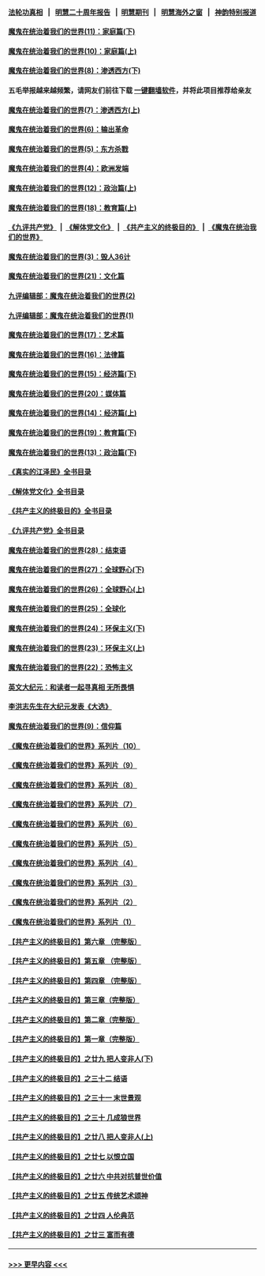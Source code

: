 #### [法轮功真相](https://github.com/gfw-breaker/truth/blob/master/README.md?t=0) &nbsp;&nbsp;|&nbsp;&nbsp; [明慧二十周年报告](https://github.com/gfw-breaker/mh-reports/blob/master/README.md?t=0) &nbsp;&nbsp;|&nbsp;&nbsp;[明慧期刊](https://github.com/gfw-breaker/mh-qikan) &nbsp;&nbsp;|&nbsp;&nbsp; [明慧海外之窗](https://github.com/gfw-breaker/mh-news/blob/master/README.md?t=0) &nbsp;&nbsp;|&nbsp;&nbsp; [神韵特别报道](https://github.com/gfw-breaker/mh-news/blob/master/shenyun.md?t=0)
#### [魔鬼在统治着我们的世界(11)：家庭篇(下)](../pages/nsc422/n10440961.md?t=12130850) 
#### [魔鬼在统治着我们的世界(10)：家庭篇(上)](../pages/nsc422/n10435448.md?t=12130850) 
#### [魔鬼在统治着我们的世界(8)：渗透西方(下)](../pages/nsc422/n10429603.md?t=12130850) 
#### 五毛举报越来越频繁，请网友们前往下载 [一键翻墙软件](https://github.com/gfw-breaker/ssr-accounts)，并将此项目推荐给亲友
#### [魔鬼在统治着我们的世界(7)：渗透西方(上)](../pages/nsc422/n10426013.md?t=12130850) 
#### [魔鬼在统治着我们的世界(6)：输出革命](../pages/nsc422/n10421536.md?t=12130850) 
#### [魔鬼在统治着我们的世界(5)：东方杀戮](../pages/nsc422/n10417707.md?t=12130850) 
#### [魔鬼在统治着我们的世界(4)：欧洲发端](../pages/nsc422/n10414890.md?t=12130850) 
#### [魔鬼在统治着我们的世界(12)：政治篇(上)](../pages/nsc422/n10444576.md?t=12130850) 
#### [魔鬼在统治着我们的世界(18)：教育篇(上)](../pages/nsc422/n10526970.md?t=12130850) 
#### [《九评共产党》](https://github.com/begood0513/9ping.md/blob/master/README.md) &nbsp;|&nbsp; [《解体党文化》](../../../../jtdwh.md/blob/master/README.md)  &nbsp;|&nbsp; [《共产主义的终极目的》](../../../../gczydzjmd.md/blob/master/README.md) &nbsp;|&nbsp; [《魔鬼在统治我们的世界》](../../../../mgztzwmdsj.md/blob/master/README.md) 
#### [魔鬼在统治着我们的世界(3)：毁人36计](../pages/nsc422/n10411583.md?t=12130850) 
#### [魔鬼在统治着我们的世界(21)：文化篇](../pages/nsc422/n10597706.md?t=12130850) 
#### [九评编辑部：魔鬼在统治着我们的世界(2)](../pages/nsc422/n10410036.md?t=12130850) 
#### [九评编辑部：魔鬼在统治着我们的世界(1)](../pages/nsc422/n10406825.md?t=12130850) 
#### [魔鬼在统治着我们的世界(17)：艺术篇](../pages/nsc422/n10499093.md?t=12130850) 
#### [魔鬼在统治着我们的世界(16)：法律篇](../pages/nsc422/n10485969.md?t=12130850) 
#### [魔鬼在统治着我们的世界(15)：经济篇(下)](../pages/nsc422/n10469975.md?t=12130850) 
#### [魔鬼在统治着我们的世界(20)：媒体篇](../pages/nsc422/n10586579.md?t=12130850) 
#### [魔鬼在统治着我们的世界(14)：经济篇(上)](../pages/nsc422/n10457370.md?t=12130850) 
#### [魔鬼在统治着我们的世界(19)：教育篇(下)](../pages/nsc422/n10564808.md?t=12130850) 
#### [魔鬼在统治着我们的世界(13)：政治篇(下)](../pages/nsc422/n10448270.md?t=12130850) 
#### [《真实的江泽民》全书目录](../pages/nsc422/n13721399.md?t=12130850) 
#### [《解体党文化》全书目录](../pages/nsc422/n13721157.md?t=12130850) 
#### [《共产主义的终极目的》全书目录](../pages/nsc422/n13721048.md?t=12130850) 
#### [《九评共产党》全书目录](../pages/nsc422/n13708085.md?t=12130850) 
#### [魔鬼在统治着我们的世界(28)：结束语](../pages/nsc422/n10936246.md?t=12130850) 
#### [魔鬼在统治着我们的世界(27)：全球野心(下)](../pages/nsc422/n10928319.md?t=12130850) 
#### [魔鬼在统治着我们的世界(26)：全球野心(上)](../pages/nsc422/n10900318.md?t=12130850) 
#### [魔鬼在统治着我们的世界(25)：全球化](../pages/nsc422/n10788205.md?t=12130850) 
#### [魔鬼在统治着我们的世界(24)：环保主义(下)](../pages/nsc422/n10695307.md?t=12130850) 
#### [魔鬼在统治着我们的世界(23)：环保主义(上)](../pages/nsc422/n10688613.md?t=12130850) 
#### [魔鬼在统治着我们的世界(22)：恐怖主义](../pages/nsc422/n10614727.md?t=12130850) 
#### [英文大纪元：和读者一起寻真相 无所畏惧](../pages/nsc422/n12542027.md?t=12130850) 
#### [李洪志先生在大纪元发表《大选》](../pages/nsc422/n12534746.md?t=12130850) 
#### [魔鬼在统治着我们的世界(9)：信仰篇](../pages/nsc422/n10432159.md?t=12130850) 
#### [《魔鬼在统治着我们的世界》系列片（10）](../pages/nsc422/n12292670.md?t=12130850) 
#### [《魔鬼在统治着我们的世界》系列片（9）](../pages/nsc422/n12290859.md?t=12130850) 
#### [《魔鬼在统治着我们的世界》系列片（8）](../pages/nsc422/n12287445.md?t=12130850) 
#### [《魔鬼在统治着我们的世界》系列片（7）](../pages/nsc422/n12283425.md?t=12130850) 
#### [《魔鬼在统治着我们的世界》系列片（6）](../pages/nsc422/n12282314.md?t=12130850) 
#### [《魔鬼在统治着我们的世界》系列片（5）](../pages/nsc422/n12281419.md?t=12130850) 
#### [《魔鬼在统治着我们的世界》系列片（4）](../pages/nsc422/n12274024.md?t=12130850) 
#### [《魔鬼在统治着我们的世界》系列片（3）](../pages/nsc422/n12271322.md?t=12130850) 
#### [《魔鬼在统治着我们的世界》系列片（2）](../pages/nsc422/n12269049.md?t=12130850) 
#### [《魔鬼在统治着我们的世界》系列片（1）](../pages/nsc422/n12267575.md?t=12130850) 
#### [【共产主义的终极目的】第六章 （完整版）](../pages/nsc422/n11428913.md?t=12130850) 
#### [【共产主义的终极目的】第五章 （完整版）](../pages/nsc422/n11428912.md?t=12130850) 
#### [【共产主义的终极目的】第四章 （完整版）](../pages/nsc422/n11428907.md?t=12130850) 
#### [【共产主义的终极目的】第三章（完整版）](../pages/nsc422/n11428848.md?t=12130850) 
#### [【共产主义的终极目的】第二章（完整版）](../pages/nsc422/n11428831.md?t=12130850) 
#### [【共产主义的终极目的】第一章（完整版）](../pages/nsc422/n11417651.md?t=12130850) 
#### [【共产主义的终极目的】之廿九 把人变非人(下)](../pages/nsc422/n11344140.md?t=12130850) 
#### [【共产主义的终极目的】之三十二 结语](../pages/nsc422/n11360535.md?t=12130850) 
#### [【共产主义的终极目的】之三十一 末世景观](../pages/nsc422/n11351129.md?t=12130850) 
#### [【共产主义的终极目的】之三十 几成狼世界](../pages/nsc422/n11348280.md?t=12130850) 
#### [【共产主义的终极目的】之廿八 把人变非人(上)](../pages/nsc422/n11340492.md?t=12130850) 
#### [【共产主义的终极目的】之廿七 以恨立国](../pages/nsc422/n11336944.md?t=12130850) 
#### [【共产主义的终极目的】之廿六 中共对抗普世价值](../pages/nsc422/n11324785.md?t=12130850) 
#### [【共产主义的终极目的】之廿五 传统艺术颂神](../pages/nsc422/n11296396.md?t=12130850) 
#### [【共产主义的终极目的】之廿四 人伦典范](../pages/nsc422/n11296397.md?t=12130850) 
#### [【共产主义的终极目的】之廿三 富而有德](../pages/nsc422/n11283598.md?t=12130850) 

----
#### [ >>> 更早内容 <<< ](../indexes/nsc422-earlier.md)
